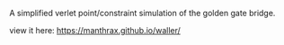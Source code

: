 A simplified verlet point/constraint simulation of the golden gate bridge.

view it here: https://manthrax.github.io/waller/
